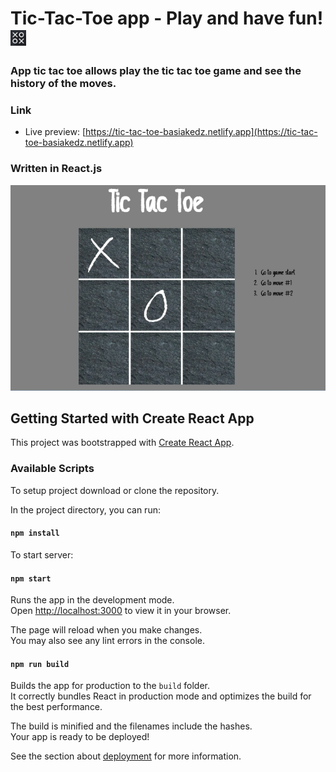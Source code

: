 # Tic-Tac-Toe app - Play and have fun! <img src="./public/tic-tac-toe2.png" alt="Tic-Tac-Toe_Logo" width="25" height="25">

### App tic tac toe allows play the tic tac toe game and see the history of the moves.

### Link

- Live preview: [https://tic-tac-toe-basiakedz.netlify.app](https://tic-tac-toe-basiakedz.netlify.app)

### Written in React.js

![Screenshot of App](./public/app-screenshot.png)

## Getting Started with Create React App

This project was bootstrapped with [Create React App](https://github.com/facebook/create-react-app).

### Available Scripts

To setup project download or clone the repository.

In the project directory, you can run:

#### `npm install`

To start server:

#### `npm start`

Runs the app in the development mode.\
Open [http://localhost:3000](http://localhost:3000) to view it in your browser.

The page will reload when you make changes.\
You may also see any lint errors in the console.

#### `npm run build`

Builds the app for production to the `build` folder.\
It correctly bundles React in production mode and optimizes the build for the best performance.

The build is minified and the filenames include the hashes.\
Your app is ready to be deployed!

See the section about [deployment](https://facebook.github.io/create-react-app/docs/deployment) for more information.
